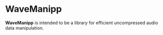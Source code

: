 # WaveManipp

**WaveManipp** is intended to be a library for efficient uncompressed audio data manipulation.
